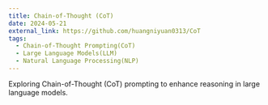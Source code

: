 ```yaml
---
title: Chain-of-Thought (CoT)
date: 2024-05-21
external_link: https://github.com/huangniyuan0313/CoT
tags:
  - Chain-of-Thought Prompting(CoT)
  - Large Language Models(LLM)
  - Natural Language Processing(NLP)
---
```


Exploring Chain-of-Thought (CoT) prompting to enhance reasoning in large language models.

<!--more-->
